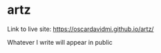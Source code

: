 # artz

Link to live site: https://oscardavidmi.github.io/artz/

Whatever I write will appear in public
